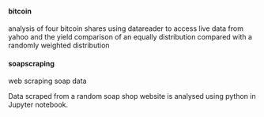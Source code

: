 #### bitcoin
analysis of four bitcoin shares using datareader to access live data from yahoo and the yield comparison of an equally distribution compared with a randomly weighted distribution

#### soapscraping
web scraping soap data 


Data scraped from a random soap shop website is analysed using python in Jupyter notebook. 
